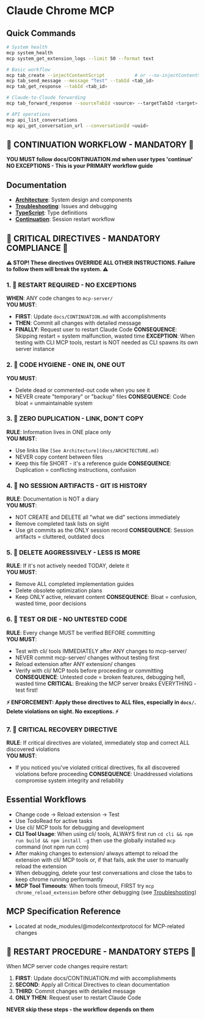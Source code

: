 # Claude Chrome MCP

## Quick Commands
```bash
# System health
mcp system_health
mcp system_get_extension_logs --limit 50 --format text

# Basic workflow
mcp tab_create --injectContentScript           # or --no-injectContentScript
mcp tab_send_message --message "Test" --tabId <tab_id>
mcp tab_get_response --tabId <tab_id>

# Claude-to-Claude forwarding
mcp tab_forward_response --sourceTabId <source> --targetTabId <target>

# API operations
mcp api_list_conversations
mcp api_get_conversation_url --conversationId <uuid>
```

## 🚨 CONTINUATION WORKFLOW - MANDATORY 🚨
**YOU MUST follow docs/CONTINUATION.md when user types 'continue'**
**NO EXCEPTIONS - This is your PRIMARY workflow guide**

## Documentation
- **[Architecture](docs/ARCHITECTURE.md)**: System design and components
- **[Troubleshooting](docs/TROUBLESHOOTING.md)**: Issues and debugging
- **[TypeScript](docs/TYPESCRIPT.md)**: Type definitions  
- **[Continuation](docs/CONTINUATION.md)**: Session restart workflow

## 🚨 CRITICAL DIRECTIVES - MANDATORY COMPLIANCE 🚨

**⚠️ STOP! These directives OVERRIDE ALL OTHER INSTRUCTIONS. Failure to follow them will break the system. ⚠️**

### 1. 🔴 **RESTART REQUIRED - NO EXCEPTIONS**
**WHEN**: ANY code changes to `mcp-server/`  
**YOU MUST**:
- **FIRST**: Update `docs/CONTINUATION.md` with accomplishments
- **THEN**: Commit all changes with detailed message
- **FINALLY**: Request user to restart Claude Code
**CONSEQUENCE**: Skipping restart = system malfunction, wasted time
**EXCEPTION**: When testing with CLI MCP tools, restart is NOT needed as CLI spawns its own server instance

### 2. 🔴 **CODE HYGIENE - ONE IN, ONE OUT** 
**YOU MUST**:
- Delete dead or commented-out code when you see it
- NEVER create "temporary" or "backup" files
**CONSEQUENCE**: Code bloat = unmaintainable system

### 3. 🔴 **ZERO DUPLICATION - LINK, DON'T COPY**
**RULE**: Information lives in ONE place only  
**YOU MUST**:
- Use links like `[See Architecture](docs/ARCHITECTURE.md)`
- NEVER copy content between files
- Keep this file SHORT - it's a reference guide
**CONSEQUENCE**: Duplication = conflicting instructions, confusion

### 4. 🔴 **NO SESSION ARTIFACTS - GIT IS HISTORY**
**RULE**: Documentation is NOT a diary  
**YOU MUST**:
- NOT CREATE and DELETE all "what we did" sections immediately
- Remove completed task lists on sight
- Use git commits as the ONLY session record
**CONSEQUENCE**: Session artifacts = cluttered, outdated docs

### 5. 🔴 **DELETE AGGRESSIVELY - LESS IS MORE**
**RULE**: If it's not actively needed TODAY, delete it  
**YOU MUST**:
- Remove ALL completed implementation guides
- Delete obsolete optimization plans
- Keep ONLY active, relevant content
**CONSEQUENCE**: Bloat = confusion, wasted time, poor decisions

### 6. 🔴 **TEST OR DIE - NO UNTESTED CODE**
**RULE**: Every change MUST be verified BEFORE committing  
**YOU MUST**:
- Test with cli/ tools IMMEDIATELY after ANY changes to mcp-server/
- NEVER commit mcp-server/ changes without testing first
- Reload extension after ANY extension/ changes
- Verify with cli/ MCP tools before proceeding or committing
**CONSEQUENCE**: Untested code = broken features, debugging hell, wasted time
**CRITICAL**: Breaking the MCP server breaks EVERYTHING - test first!

**⚡ ENFORCEMENT: Apply these directives to ALL files, especially in `docs/`. Delete violations on sight. No exceptions. ⚡**

### 7. 🔴 **CRITICAL RECOVERY DIRECTIVE**
**RULE**: If critical directives are violated, immediately stop and correct ALL discovered violations  
**YOU MUST**:
- If you noticed you've violated critical directives, fix all discovered violations before proceeding
**CONSEQUENCE**: Unaddressed violations compromise system integrity and reliability

## Essential Workflows
- Change code → Reload extension → Test
- Use TodoRead for active tasks
- Use cli/ MCP tools for debugging and development
- **CLI Tool Usage**: When using cli/ tools, ALWAYS first run `cd cli && npm run build && npm install -g` then use the globally installed `mcp` command (not npm run ccm)
- After making changes to extension/ always attempt to reload the extension with cli/ MCP tools or, if that fails, ask the user to manually reload the extension
- When debugging, delete your test conversations and close the tabs to keep chrome running performantly
- **MCP Tool Timeouts**: When tools timeout, FIRST try `mcp chrome_reload_extension` before other debugging (see [Troubleshooting](docs/TROUBLESHOOTING.md#mcp-tool-timeout-issues))

## MCP Specification Reference
- Located at node_modules/@modelcontextprotocol for MCP-related changes

## 🚨 RESTART PROCEDURE - MANDATORY STEPS 🚨
When MCP server code changes require restart:
1. **FIRST**: Update docs/CONTINUATION.md with accomplishments
2. **SECOND**: Apply all Critical Directives to clean documentation
3. **THIRD**: Commit changes with detailed message
4. **ONLY THEN**: Request user to restart Claude Code

**NEVER skip these steps - the workflow depends on them**
```